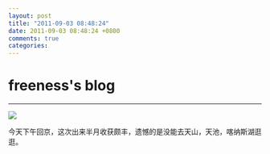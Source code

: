 ```yaml
---
layout: post
title: "2011-09-03 08:48:24"
date: 2011-09-03 08:48:24 +0800
comments: true
categories: 
---
```


# freeness's blog

----------

![](http://okqmqrbgo.bkt.clouddn.com/201109030848241.jpg)

>
今天下午回京，这次出来半月收获颇丰，遗憾的是没能去天山，天池，喀纳斯湖逛逛。